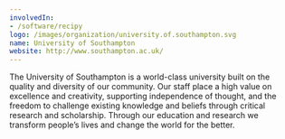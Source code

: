 ```yaml
---
involvedIn:
- /software/recipy
logo: /images/organization/university.of.southampton.svg
name: University of Southampton
website: http://www.southampton.ac.uk/
---
```

The University of Southampton is a world-class university built on the quality and diversity of our community. Our staff place a high value on excellence and creativity, supporting independence of thought, and the freedom to challenge existing knowledge and beliefs through critical research and scholarship. Through our education and research we transform people’s lives and change the world for the better.
